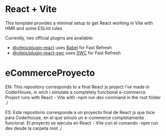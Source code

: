 # React + Vite

This template provides a minimal setup to get React working in Vite with HMR and some ESLint rules.

Currently, two official plugins are available:

- [@vitejs/plugin-react](https://github.com/vitejs/vite-plugin-react/blob/main/packages/plugin-react/README.md) uses [Babel](https://babeljs.io/) for Fast Refresh
- [@vitejs/plugin-react-swc](https://github.com/vitejs/vite-plugin-react-swc) uses [SWC](https://swc.rs/) for Fast Refresh
# eCommerceProyecto

EN: This repository corresponds to a final React js project i've made in CoderHouse, in wich i simulate a completely functional e-commerce.
Project runs with React - Vite with -npm run dev command in the root folder ./

ES: Este repositorio corresponde a un proyecto final de React js que hice para Coderhouse, en el que simulo un e-commerce completamente funcional.
El proyecto se ejecuta en React - Vite con el comando -npm run dev desde la carpeta root ./
